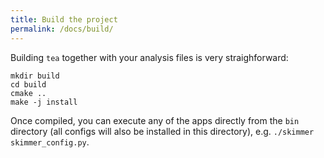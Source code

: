 ```yaml
---
title: Build the project
permalink: /docs/build/
---
```


Building `tea` together with your analysis files is very straighforward:

```
mkdir build
cd build
cmake ..
make -j install
```

Once compiled, you can execute any of the apps directly from the `bin` directory (all configs will also be installed in this directory), e.g. `./skimmer skimmer_config.py`.